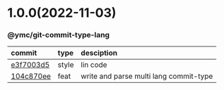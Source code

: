 <a name="1.0.0"></a>
# 1.0.0(2022-11-03)
### @ymc/git-commit-type-lang
commit|type|desciption
:----|:----|:----
[e3f7003d5](https://github.com/ymc-github/js-idea/commit/2e3f7003d578e13716519ae313b6e8878aa4a514)|style|lin code
[104c870ee](https://github.com/ymc-github/js-idea/commit/9104c870ee79ee0279e2659c149e8af23cd9470d)|feat|write and parse multi lang commit-type